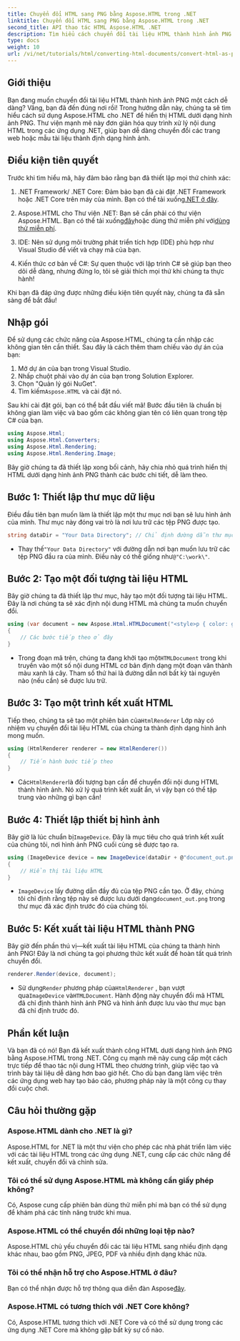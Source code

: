 ```yaml
---
title: Chuyển đổi HTML sang PNG bằng Aspose.HTML trong .NET
linktitle: Chuyển đổi HTML sang PNG bằng Aspose.HTML trong .NET
second_title: API thao tác HTML Aspose.HTML .NET
description: Tìm hiểu cách chuyển đổi tài liệu HTML thành hình ảnh PNG trong .NET bằng thư viện Aspose.HTML. Làm theo hướng dẫn từng bước của chúng tôi để đơn giản hóa việc chuyển đổi HTML sang hình ảnh.
type: docs
weight: 10
url: /vi/net/tutorials/html/converting-html-documents/convert-html-as-png/
---
```

## Giới thiệu

Bạn đang muốn chuyển đổi tài liệu HTML thành hình ảnh PNG một cách dễ dàng? Vâng, bạn đã đến đúng nơi rồi! Trong hướng dẫn này, chúng ta sẽ tìm hiểu cách sử dụng Aspose.HTML cho .NET để hiển thị HTML dưới dạng hình ảnh PNG. Thư viện mạnh mẽ này đơn giản hóa quy trình xử lý nội dung HTML trong các ứng dụng .NET, giúp bạn dễ dàng chuyển đổi các trang web hoặc mẫu tài liệu thành định dạng hình ảnh.

## Điều kiện tiên quyết

Trước khi tìm hiểu mã, hãy đảm bảo rằng bạn đã thiết lập mọi thứ chính xác:

1.  .NET Framework/ .NET Core: Đảm bảo bạn đã cài đặt .NET Framework hoặc .NET Core trên máy của mình. Bạn có thể tải xuống[.NET ở đây](https://dotnet.microsoft.com/download).

2.  Aspose.HTML cho Thư viện .NET: Bạn sẽ cần phải có thư viện Aspose.HTML. Bạn có thể tải xuống[đây](https://releases.aspose.com/html/net/)hoặc dùng thử miễn phí với[dùng thử miễn phí](https://releases.aspose.com/).

3. IDE: Nên sử dụng môi trường phát triển tích hợp (IDE) phù hợp như Visual Studio để viết và chạy mã của bạn.

4. Kiến thức cơ bản về C#: Sự quen thuộc với lập trình C# sẽ giúp bạn theo dõi dễ dàng, nhưng đừng lo, tôi sẽ giải thích mọi thứ khi chúng ta thực hành!

Khi bạn đã đáp ứng được những điều kiện tiên quyết này, chúng ta đã sẵn sàng để bắt đầu!

## Nhập gói

Để sử dụng các chức năng của Aspose.HTML, chúng ta cần nhập các không gian tên cần thiết. Sau đây là cách thêm tham chiếu vào dự án của bạn:

1. Mở dự án của bạn trong Visual Studio.
2. Nhấp chuột phải vào dự án của bạn trong Solution Explorer.
3. Chọn "Quản lý gói NuGet".
4.  Tìm kiếm`Aspose.HTML` và cài đặt nó.

Sau khi cài đặt gói, bạn có thể bắt đầu viết mã! Bước đầu tiên là chuẩn bị không gian làm việc và bao gồm các không gian tên có liên quan trong tệp C# của bạn.

```csharp
using Aspose.Html;
using Aspose.Html.Converters;
using Aspose.Html.Rendering;
using Aspose.Html.Rendering.Image;
```

Bây giờ chúng ta đã thiết lập xong bối cảnh, hãy chia nhỏ quá trình hiển thị HTML dưới dạng hình ảnh PNG thành các bước chi tiết, dễ làm theo.

## Bước 1: Thiết lập thư mục dữ liệu

Điều đầu tiên bạn muốn làm là thiết lập một thư mục nơi bạn sẽ lưu hình ảnh của mình. Thư mục này đóng vai trò là nơi lưu trữ các tệp PNG được tạo.

```csharp
string dataDir = "Your Data Directory"; // Chỉ định đường dẫn thư mục của bạn
```

-  Thay thế`"Your Data Directory"` với đường dẫn nơi bạn muốn lưu trữ các tệp PNG đầu ra của mình. Điều này có thể giống như`@"C:\work\"`.

## Bước 2: Tạo một đối tượng tài liệu HTML

Bây giờ chúng ta đã thiết lập thư mục, hãy tạo một đối tượng tài liệu HTML. Đây là nơi chúng ta sẽ xác định nội dung HTML mà chúng ta muốn chuyển đổi.

```csharp
using (var document = new Aspose.Html.HTMLDocument("<style>p { color: green; }</style><p>my first paragraph</p>", dataDir))
{
    // Các bước tiếp theo ở đây
}
```

-  Trong đoạn mã trên, chúng ta đang khởi tạo một`HTMLDocument` trong khi truyền vào một số nội dung HTML cơ bản định dạng một đoạn văn thành màu xanh lá cây. Tham số thứ hai là đường dẫn nơi bất kỳ tài nguyên nào (nếu cần) sẽ được lưu trữ.

## Bước 3: Tạo một trình kết xuất HTML

 Tiếp theo, chúng ta sẽ tạo một phiên bản của`HtmlRenderer` Lớp này có nhiệm vụ chuyển đổi tài liệu HTML của chúng ta thành định dạng hình ảnh mong muốn.

```csharp
using (HtmlRenderer renderer = new HtmlRenderer())
{
    // Tiến hành bước tiếp theo
}
```

-  Các`HtmlRenderer`là đối tượng bạn cần để chuyển đổi nội dung HTML thành hình ảnh. Nó xử lý quá trình kết xuất ẩn, vì vậy bạn có thể tập trung vào những gì bạn cần!

## Bước 4: Thiết lập thiết bị hình ảnh

 Bây giờ là lúc chuẩn bị`ImageDevice`. Đây là mục tiêu cho quá trình kết xuất của chúng tôi, nơi hình ảnh PNG cuối cùng sẽ được tạo ra.

```csharp
using (ImageDevice device = new ImageDevice(dataDir + @"document_out.png"))
{
    // Hiển thị tài liệu HTML
}
```

- `ImageDevice` lấy đường dẫn đầy đủ của tệp PNG cần tạo. Ở đây, chúng tôi chỉ định rằng tệp này sẽ được lưu dưới dạng`document_out.png` trong thư mục đã xác định trước đó của chúng tôi.

## Bước 5: Kết xuất tài liệu HTML thành PNG

Bây giờ đến phần thú vị—kết xuất tài liệu HTML của chúng ta thành hình ảnh PNG! Đây là nơi chúng ta gọi phương thức kết xuất để hoàn tất quá trình chuyển đổi.

```csharp
renderer.Render(device, document);
```

-  Sử dụng`Render` phương pháp của`HtmlRenderer` , bạn vượt qua`ImageDevice` và`HTMLDocument`. Hành động này chuyển đổi mã HTML đã chỉ định thành hình ảnh PNG và hình ảnh được lưu vào thư mục bạn đã chỉ định trước đó.

## Phần kết luận

Và bạn đã có nó! Bạn đã kết xuất thành công HTML dưới dạng hình ảnh PNG bằng Aspose.HTML trong .NET. Công cụ mạnh mẽ này cung cấp một cách trực tiếp để thao tác nội dung HTML theo chương trình, giúp việc tạo và trình bày tài liệu dễ dàng hơn bao giờ hết. Cho dù bạn đang làm việc trên các ứng dụng web hay tạo báo cáo, phương pháp này là một công cụ thay đổi cuộc chơi.

## Câu hỏi thường gặp

### Aspose.HTML dành cho .NET là gì?
Aspose.HTML for .NET là một thư viện cho phép các nhà phát triển làm việc với các tài liệu HTML trong các ứng dụng .NET, cung cấp các chức năng để kết xuất, chuyển đổi và chỉnh sửa.

### Tôi có thể sử dụng Aspose.HTML mà không cần giấy phép không?
Có, Aspose cung cấp phiên bản dùng thử miễn phí mà bạn có thể sử dụng để khám phá các tính năng trước khi mua.

### Aspose.HTML có thể chuyển đổi những loại tệp nào?
Aspose.HTML chủ yếu chuyển đổi các tài liệu HTML sang nhiều định dạng khác nhau, bao gồm PNG, JPEG, PDF và nhiều định dạng khác nữa.

### Tôi có thể nhận hỗ trợ cho Aspose.HTML ở đâu?
 Bạn có thể nhận được hỗ trợ thông qua diễn đàn Aspose[đây](https://forum.aspose.com/c/html/29).

### Aspose.HTML có tương thích với .NET Core không?
Có, Aspose.HTML tương thích với .NET Core và có thể sử dụng trong các ứng dụng .NET Core mà không gặp bất kỳ sự cố nào.
